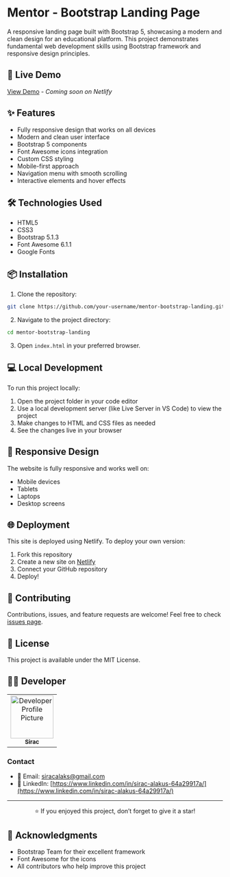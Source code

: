 # Mentor - Bootstrap Landing Page

A responsive landing page built with Bootstrap 5, showcasing a modern and clean design for an educational platform. This project demonstrates fundamental web development skills using Bootstrap framework and responsive design principles.

## 🚀 Live Demo

[View Demo](https://sirac-bootstrap-project.netlify.app/) - *Coming soon on Netlify*

## ✨ Features

- Fully responsive design that works on all devices
- Modern and clean user interface
- Bootstrap 5 components
- Font Awesome icons integration
- Custom CSS styling
- Mobile-first approach
- Navigation menu with smooth scrolling
- Interactive elements and hover effects

## 🛠️ Technologies Used

- HTML5
- CSS3
- Bootstrap 5.1.3
- Font Awesome 6.1.1
- Google Fonts

## 📦 Installation

1. Clone the repository:
```bash
git clone https://github.com/your-username/mentor-bootstrap-landing.git
```

2. Navigate to the project directory:
```bash
cd mentor-bootstrap-landing
```

3. Open `index.html` in your preferred browser.

## 💻 Local Development

To run this project locally:
1. Open the project folder in your code editor
2. Use a local development server (like Live Server in VS Code) to view the project
3. Make changes to HTML and CSS files as needed
4. See the changes live in your browser

## 📱 Responsive Design

The website is fully responsive and works well on:
- Mobile devices
- Tablets
- Laptops
- Desktop screens

## 🌐 Deployment

This site is deployed using Netlify. To deploy your own version:

1. Fork this repository
2. Create a new site on [Netlify](https://www.netlify.com/)
3. Connect your GitHub repository
4. Deploy!

## 🤝 Contributing

Contributions, issues, and feature requests are welcome! Feel free to check [issues page](https://github.com/your-username/mentor-bootstrap-landing/issues).

## 📝 License

This project is available under the MIT License.

## 👨‍💻 Developer

<table>
  <tr>
    <td align="center">
      <a href="https://github.com/siracalaks">
        <img src="https://github.com/siracalaks.png" width="100px;" alt="Developer Profile Picture"/>
        <br />
        <sub><b>Sirac</b></sub>
      </a>
    </td>
  </tr>
</table>

### Contact
- 📧 Email: [siracalaks@gmail.com](mailto:email@example.com)
- 💼 LinkedIn: [https://www.linkedin.com/in/sirac-alakus-64a29917a/](https://www.linkedin.com/in/sirac-alakus-64a29917a/)

---

<div align="center">

⭐️ If you enjoyed this project, don’t forget to give it a star!

</div>

## 🙏 Acknowledgments

- Bootstrap Team for their excellent framework
- Font Awesome for the icons
- All contributors who help improve this project 
